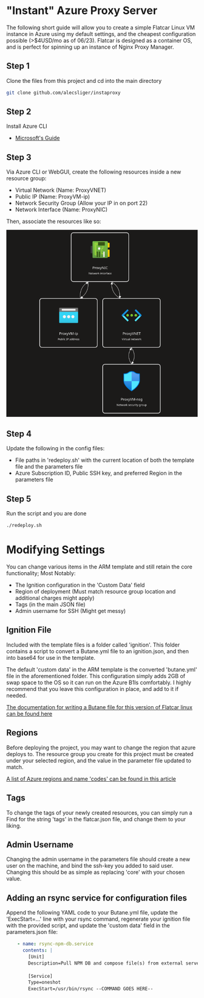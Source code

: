 
# "Instant" Azure Proxy Server
The following short guide will allow you to create a simple Flatcar Linux VM instance in Azure using my default settings, and the cheapest configuration possible (>$4USD/mo as of 06/23). Flatcar is designed as a container OS, and is perfect for spinning up an instance of Nginx Proxy Manager.

## Step 1
Clone the files from this project and cd into the main directory
```bash
git clone github.com/alecsliger/instaproxy
```
## Step 2
Install Azure CLI
- [Microsoft's Guide](https://learn.microsoft.com/en-us/cli/azure/install-azure-cli)

## Step 3
Via Azure CLI or WebGUI, create the following resources inside a new resource group:
- Virtual Network (Name: ProxyVNET)
- Public IP (Name: ProxyVM-ip)
- Network Security Group (Allow your IP in on port 22)
- Network Interface (Name: ProxyNIC)

Then, associate the resources like so:

![ResourceVisualizer](images/diagram.png)

## Step 4
Update the following in the config files:

- File paths in 'redeploy.sh' with the current location of both the template file and the parameters file
- Azure Subscription ID, Public SSH key, and preferred Region in the parameters file

## Step 5

Run the script and you are done

```bash
./redeploy.sh
```

# Modifying Settings

You can change various items in the ARM template and still retain the core functionality; Most Notably:

- The Ignition configuration in the 'Custom Data' field
- Region of deployment (Must match resource group location and additional charges might apply)
- Tags (in the main JSON file)
- Admin username for SSH (Might get messy)

## Ignition File

Included with the template files is a folder called 'ignition'. This folder contains a script to convert a Butane.yml file to an ignition.json, and then into base64 for use in the template. 

The default 'custom data' in the ARM template is the converted 'butane.yml' file in the aforementioned folder. This configuration simply adds 2GB of swap space to the OS so it can run on the Azure B1ls comfortably. I highly recommend that you leave this configuration in place, and add to it if needed. 

[The documentation for writing a Butane file for this version of Flatcar linux can be found here](https://coreos.github.io/butane/config-flatcar-v1_0/)

## Regions

Before deploying the project, you may want to change the region that azure deploys to. The resource group you create for this project must be created under your selected region, and the value in the parameter file updated to match. 

[A list of Azure regions and name 'codes' can be found in this article](https://azuretracks.com/2021/04/current-azure-region-names-reference/)

## Tags

To change the tags of your newly created resources, you can simply run a Find for the string 'tags' in the flatcar.json file, and change them to your liking.

## Admin Username

Changing the admin username in the parameters file should create a new user on the machine, and bind the ssh-key you added to said user. Changing this should be as simple as replacing 'core' with your chosen value.

## Adding an rsync service for configuration files

Append the following YAML code to your Butane.yml file, update the 'ExecStart=...' line with your rsync command, regenerate your ignition file with the provided script, and update the 'custom data' field in the parameters.json file:

```yaml
    - name: rsync-npm-db.service
      contents: |
        [Unit]
        Description=Pull NPM DB and compose file(s) from external server

        [Service]
        Type=oneshot
        ExecStart=/usr/bin/rsync --COMMAND GOES HERE--
```

